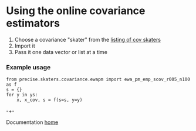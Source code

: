 
# Using the online covariance estimators

1. Choose a covariance "skater" from the [listing of cov skaters](https://github.com/microprediction/precise/blob/main/LISTING_OF_COV_SKATERS.md)
2. Import it
3. Pass it one data vector or list at a time

### Example usage

    from precise.skaters.covariance.ewapm import ewa_pm_emp_scov_r005_n100 as f 
    s = {}
    for y in ys:
        x, x_cov, s = f(s=s, y=y)


-+-

Documentation [home](https://microprediction.github.io/precise)
